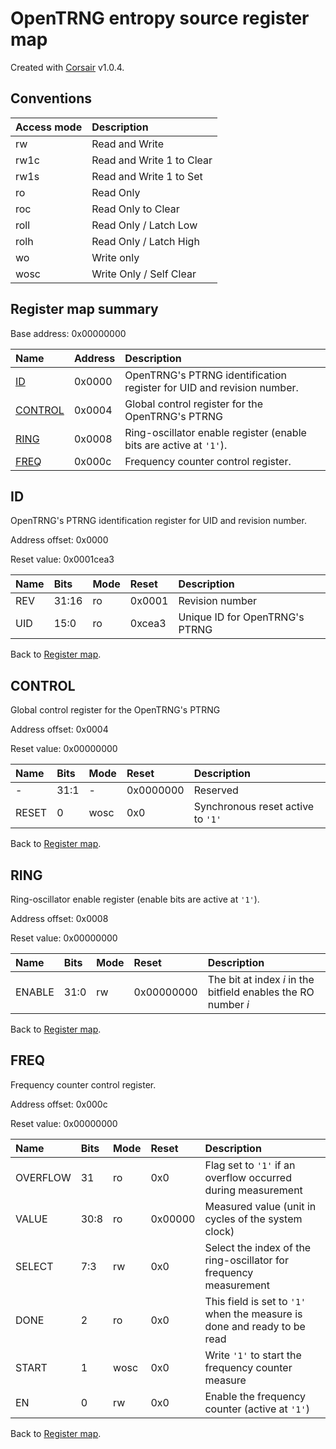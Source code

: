 # OpenTRNG entropy source register map

Created with [Corsair](https://github.com/esynr3z/corsair) v1.0.4.

## Conventions

| Access mode | Description               |
| :---------- | :------------------------ |
| rw          | Read and Write            |
| rw1c        | Read and Write 1 to Clear |
| rw1s        | Read and Write 1 to Set   |
| ro          | Read Only                 |
| roc         | Read Only to Clear        |
| roll        | Read Only / Latch Low     |
| rolh        | Read Only / Latch High    |
| wo          | Write only                |
| wosc        | Write Only / Self Clear   |

## Register map summary

Base address: 0x00000000

| Name                     | Address    | Description |
| :---                     | :---       | :---        |
| [ID](#id)                | 0x0000     | OpenTRNG's PTRNG identification register for UID and revision number. |
| [CONTROL](#control)      | 0x0004     | Global control register for the OpenTRNG's PTRNG |
| [RING](#ring)            | 0x0008     | Ring-oscillator enable register (enable bits are active at `'1'`). |
| [FREQ](#freq)            | 0x000c     | Frequency counter control register. |

## ID

OpenTRNG's PTRNG identification register for UID and revision number.

Address offset: 0x0000

Reset value: 0x0001cea3


| Name             | Bits   | Mode            | Reset      | Description |
| :---             | :---   | :---            | :---       | :---        |
| REV              | 31:16  | ro              | 0x0001     | Revision number |
| UID              | 15:0   | ro              | 0xcea3     | Unique ID for OpenTRNG's PTRNG |

Back to [Register map](#register-map-summary).

## CONTROL

Global control register for the OpenTRNG's PTRNG

Address offset: 0x0004

Reset value: 0x00000000


| Name             | Bits   | Mode            | Reset      | Description |
| :---             | :---   | :---            | :---       | :---        |
| -                | 31:1   | -               | 0x0000000  | Reserved |
| RESET            | 0      | wosc            | 0x0        | Synchronous reset active to `'1'` |

Back to [Register map](#register-map-summary).

## RING

Ring-oscillator enable register (enable bits are active at `'1'`).

Address offset: 0x0008

Reset value: 0x00000000


| Name             | Bits   | Mode            | Reset      | Description |
| :---             | :---   | :---            | :---       | :---        |
| ENABLE           | 31:0   | rw              | 0x00000000 | The bit at index _i_ in the bitfield enables the RO number _i_ |

Back to [Register map](#register-map-summary).

## FREQ

Frequency counter control register.

Address offset: 0x000c

Reset value: 0x00000000


| Name             | Bits   | Mode            | Reset      | Description |
| :---             | :---   | :---            | :---       | :---        |
| OVERFLOW         | 31     | ro              | 0x0        | Flag set to `'1'` if an overflow occurred during measurement |
| VALUE            | 30:8   | ro              | 0x00000    | Measured value (unit in cycles of the system clock) |
| SELECT           | 7:3    | rw              | 0x0        | Select the index of the ring-oscillator for frequency measurement |
| DONE             | 2      | ro              | 0x0        | This field is set to `'1'` when the measure is done and ready to be read |
| START            | 1      | wosc            | 0x0        | Write `'1'` to start the frequency counter measure |
| EN               | 0      | rw              | 0x0        | Enable the frequency counter (active at `'1'`) |

Back to [Register map](#register-map-summary).
